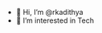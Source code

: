 - 👋 Hi, I’m @rkadithya
- 👀 I’m interested in Tech

<!---
rkadithya/rkadithya is a ✨ special ✨ repository because its `README.md` (this file) appears on your GitHub profile.
You can click the Preview link to take a look at your changes.
--->

